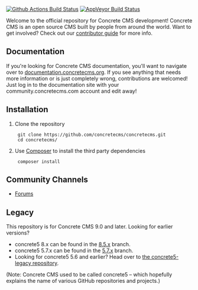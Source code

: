 [![Github Actions Build Status](https://github.com/concretecms/concretecms/actions/workflows/phpunit.yml/badge.svg?branch=develop)](https://github.com/concretecms/concretecms/actions/workflows/phpunit.yml)
[![AppVeyor Build Status](https://ci.appveyor.com/api/projects/status/github/concretecms/concretecms?branch=develop&svg=true)](https://ci.appveyor.com/project/concretecms/concretecms)

Welcome to the official repository for Concrete CMS development! Concrete CMS is an open source CMS built by people from 
around the world. Want to get involved? Check out our [contributor guide](https://github.com/concretecms/concretecms/blob/develop/CONTRIBUTING.md) for more info.

## Documentation

If you're looking for Concrete CMS documentation, you'll want to navigate over to [documentation.concretecms.org](https://documentation.concretecms.org). 
If you see anything that needs more information or is just completely wrong, contributions are welcomed! 
Just log in to the documentation site with your community.concretecms.com account and edit away!

## Installation

1. Clone the repository

        git clone https://github.com/concretecms/concretecms.git
        cd concretecms/

2. Use [Composer](https://getcomposer.org/) to install the third party dependencies

        composer install


## Community Channels

* [Forums](https://forums.concretecms.org/)

## Legacy

This repository is for Concrete CMS 9.0 and later. Looking for earlier versions? 

* concrete5 8.x can be found in the [8.5.x](https://github.com/concretecms/concretecms/tree/8.5.x) branch.
* concrete5 5.7.x can be found in the [5.7.x](https://github.com/concretecms/concretecms/tree/5.7.x) branch.
* Looking for concrete5 5.6 and earlier? Head over to [the concrete5-legacy repository](http://github.com/concretecms/concrete5-legacy).

(Note: Concrete CMS used to be called concrete5 – which hopefully explains the name of various GitHub repositories and projects.)
